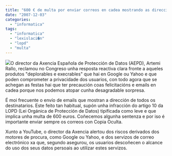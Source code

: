 ```yaml
---
title: "600 € de multa por enviar correos en cadea mostrando as direccións"
date: "2007-12-03"
categories: 
  - "informatica"
tags: 
  - "informatica"
  - "lexislaci�n"
  - "lopd"
  - "multa"
---
```


![](images/lopd3.jpg)O director da Axencia Española de Protección de Datos (AEPD), Artemi Rallo, reclamou no Congreso unha resposta reactiva clara fronte a aqueles produtos "deplorables e execrables" que hai en Google ou Yahoo e que poden comprometer a privacidade dos usuarios, con todo agora que se achegan as festas hai que ter precaución coas felicitacións e emails en cadea porque nos podemos atopar cunha desagradable sorpresa.

É moi frecuente o envío de emails que mostran a dirección de todos os destinatarios. Este feito tan habitual, supón unha infracción do artigo 10 da LOPD (Lei Orgánica de Protección de Datos) tipificada como leve e que implica unha multa de 600 euros. Coñecemos algunha sentenza e por iso é importante enviar sempre os correos con Copia Oculta.

Xunto a YouTube, o director da Axencia alertou dos riscos derivados dos motores de procura, como Google ou Yahoo, e dos servizos de correo electrónico xa que, segundo asegurou, os usuarios descoñecen o alcance do uso dos seus datos persoais ao utilizar estes servizos.
